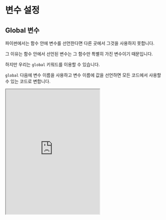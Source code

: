 # 변수 설정

## Global 변수

파이썬에서는 함수 안에 변수를 선언한다면 다른 곳에서 그것을 사용하지 못합니다.

그 이유는 함수 안에서 선언된 변수는 그 함수만 특별히 가진 변수이기 때문입니다.

하지만 우리는 `global` 키워드를 이용할 수 있습니다.

`global` 다음에 변수 이름을 사용하고 변수 이름에 값을 선언하면 모든 코드에서 사용할 수 있는 코드로 변합니다.

<iframe
  loading="lazy"
  title="Python IDLE Trinket"
  src="https://trinket.io/embed/python3/db03626a7c"
  height="400"
/>

## Nonlocal 변수

nonlocal은 global의 반대입니다.

GLOBAL은 그 파일 안에서 변수를 사용할 수 있지만 NONLOCAL은 그 함수, 루프, 클래스 안에서만 사용할 수 있습니다.

다시 말해, NONLOCAL은 그 들여쓰기가 된 부분에서만 사용할 수 있습니다.

```py
def testing():
  nonlocal message
  message = "Hello, World!"
  print(message)

print(message)
```

위의 코드를 실행하면 에러가 생깁니다.
